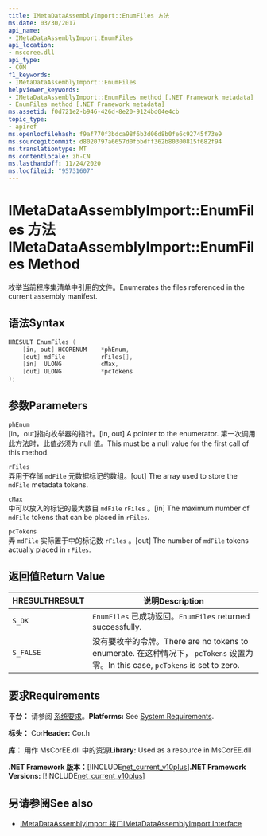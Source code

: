 ```yaml
---
title: IMetaDataAssemblyImport::EnumFiles 方法
ms.date: 03/30/2017
api_name:
- IMetaDataAssemblyImport.EnumFiles
api_location:
- mscoree.dll
api_type:
- COM
f1_keywords:
- IMetaDataAssemblyImport::EnumFiles
helpviewer_keywords:
- IMetaDataAssemblyImport::EnumFiles method [.NET Framework metadata]
- EnumFiles method [.NET Framework metadata]
ms.assetid: f0d721e2-b946-426d-8e20-9124bd04e4cb
topic_type:
- apiref
ms.openlocfilehash: f9af770f3bdca98f6b3d06d8b0fe6c92745f73e9
ms.sourcegitcommit: d8020797a6657d0fbbdff362b80300815f682f94
ms.translationtype: MT
ms.contentlocale: zh-CN
ms.lasthandoff: 11/24/2020
ms.locfileid: "95731607"
---
```

# <a name="imetadataassemblyimportenumfiles-method"></a><span data-ttu-id="2dcd5-102">IMetaDataAssemblyImport::EnumFiles 方法</span><span class="sxs-lookup"><span data-stu-id="2dcd5-102">IMetaDataAssemblyImport::EnumFiles Method</span></span>

<span data-ttu-id="2dcd5-103">枚举当前程序集清单中引用的文件。</span><span class="sxs-lookup"><span data-stu-id="2dcd5-103">Enumerates the files referenced in the current assembly manifest.</span></span>  
  
## <a name="syntax"></a><span data-ttu-id="2dcd5-104">语法</span><span class="sxs-lookup"><span data-stu-id="2dcd5-104">Syntax</span></span>  
  
```cpp  
HRESULT EnumFiles (  
    [in, out] HCORENUM    *phEnum,
    [out] mdFile          rFiles[],
    [in]  ULONG           cMax,
    [out] ULONG           *pcTokens  
);  
```  
  
## <a name="parameters"></a><span data-ttu-id="2dcd5-105">参数</span><span class="sxs-lookup"><span data-stu-id="2dcd5-105">Parameters</span></span>  

 `phEnum`  
 <span data-ttu-id="2dcd5-106">[in，out]指向枚举器的指针。</span><span class="sxs-lookup"><span data-stu-id="2dcd5-106">[in, out] A pointer to the enumerator.</span></span> <span data-ttu-id="2dcd5-107">第一次调用此方法时，此值必须为 null 值。</span><span class="sxs-lookup"><span data-stu-id="2dcd5-107">This must be a null value for the first call of this method.</span></span>  
  
 `rFiles`  
 <span data-ttu-id="2dcd5-108">弄用于存储 `mdFile` 元数据标记的数组。</span><span class="sxs-lookup"><span data-stu-id="2dcd5-108">[out] The array used to store the `mdFile` metadata tokens.</span></span>  
  
 `cMax`  
 <span data-ttu-id="2dcd5-109">中可以放入的标记的最大数目 `mdFile` `rFiles` 。</span><span class="sxs-lookup"><span data-stu-id="2dcd5-109">[in] The maximum number of `mdFile` tokens that can be placed in `rFiles`.</span></span>  
  
 `pcTokens`  
 <span data-ttu-id="2dcd5-110">弄 `mdFile` 实际置于中的标记数 `rFiles` 。</span><span class="sxs-lookup"><span data-stu-id="2dcd5-110">[out] The number of `mdFile` tokens actually placed in `rFiles`.</span></span>  
  
## <a name="return-value"></a><span data-ttu-id="2dcd5-111">返回值</span><span class="sxs-lookup"><span data-stu-id="2dcd5-111">Return Value</span></span>  
  
|<span data-ttu-id="2dcd5-112">HRESULT</span><span class="sxs-lookup"><span data-stu-id="2dcd5-112">HRESULT</span></span>|<span data-ttu-id="2dcd5-113">说明</span><span class="sxs-lookup"><span data-stu-id="2dcd5-113">Description</span></span>|  
|-------------|-----------------|  
|`S_OK`|<span data-ttu-id="2dcd5-114">`EnumFiles` 已成功返回。</span><span class="sxs-lookup"><span data-stu-id="2dcd5-114">`EnumFiles` returned successfully.</span></span>|  
|`S_FALSE`|<span data-ttu-id="2dcd5-115">没有要枚举的令牌。</span><span class="sxs-lookup"><span data-stu-id="2dcd5-115">There are no tokens to enumerate.</span></span> <span data-ttu-id="2dcd5-116">在这种情况下， `pcTokens` 设置为零。</span><span class="sxs-lookup"><span data-stu-id="2dcd5-116">In this case, `pcTokens` is set to zero.</span></span>|  
  
## <a name="requirements"></a><span data-ttu-id="2dcd5-117">要求</span><span class="sxs-lookup"><span data-stu-id="2dcd5-117">Requirements</span></span>  

 <span data-ttu-id="2dcd5-118">**平台：** 请参阅 [系统要求](../../get-started/system-requirements.md)。</span><span class="sxs-lookup"><span data-stu-id="2dcd5-118">**Platforms:** See [System Requirements](../../get-started/system-requirements.md).</span></span>  
  
 <span data-ttu-id="2dcd5-119">**标头：** Cor</span><span class="sxs-lookup"><span data-stu-id="2dcd5-119">**Header:** Cor.h</span></span>  
  
 <span data-ttu-id="2dcd5-120">**库：** 用作 MsCorEE.dll 中的资源</span><span class="sxs-lookup"><span data-stu-id="2dcd5-120">**Library:** Used as a resource in MsCorEE.dll</span></span>  
  
 <span data-ttu-id="2dcd5-121">**.NET Framework 版本：**[!INCLUDE[net_current_v10plus](../../../../includes/net-current-v10plus-md.md)]</span><span class="sxs-lookup"><span data-stu-id="2dcd5-121">**.NET Framework Versions:** [!INCLUDE[net_current_v10plus](../../../../includes/net-current-v10plus-md.md)]</span></span>  
  
## <a name="see-also"></a><span data-ttu-id="2dcd5-122">另请参阅</span><span class="sxs-lookup"><span data-stu-id="2dcd5-122">See also</span></span>

- [<span data-ttu-id="2dcd5-123">IMetaDataAssemblyImport 接口</span><span class="sxs-lookup"><span data-stu-id="2dcd5-123">IMetaDataAssemblyImport Interface</span></span>](imetadataassemblyimport-interface.md)
